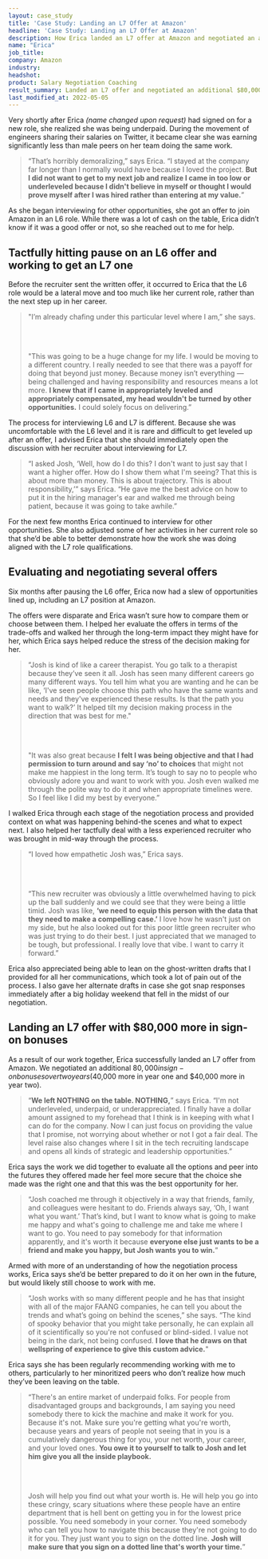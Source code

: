 ```yaml
---
layout: case_study
title: 'Case Study: Landing an L7 Offer at Amazon'
headline: 'Case Study: Landing an L7 Offer at Amazon'
description: How Erica landed an L7 offer at Amazon and negotiated an additional $80,000 in signing bonuses
name: "Erica"
job_title: 
company: Amazon
industry:
headshot:
product: Salary Negotiation Coaching
result_summary: Landed an L7 offer and negotiated an additional $80,000 in sign-on bonuses
last_modified_at: 2022-05-05
---
```


Very shortly after Erica *(name changed upon request)* had signed on for a new role, she realized she was being underpaid. During the movement of engineers sharing their salaries on Twitter, it became clear she was earning significantly less than male peers on her team doing the same work.

<blockquote class="ico quote-callout">
	<p>“That’s horribly demoralizing,” says Erica. “I stayed at the company far longer than I normally would have because I loved the project. <strong>But I did not want to get to my next job and realize I came in too low or underleveled because I didn't believe in myself or thought I would prove myself after I was hired rather than entering at my value.</strong>”</p>
</blockquote>

As she began interviewing for other opportunities, she got an offer to join Amazon in an L6 role. While there was a lot of cash on the table, Erica didn’t know if it was a good offer or not, so she reached out to me for help.

## Tactfully hitting pause on an L6 offer and working to get an L7 one

Before the recruiter sent the written offer, it occurred to Erica that the L6 role would be a lateral move and too much like her current role, rather than the next step up in her career.

<blockquote class="ico quote-callout">
	<p>"I’m already chafing under this particular level where I am,” she says.</p>
	</br></br>
	<p>"This was going to be a huge change for my life. I would be moving to a different country. I really needed to see that there was a payoff for doing that beyond just money. Because money isn’t everything — being challenged and having responsibility and resources means a lot more. <strong>I knew that if I came in appropriately leveled and appropriately compensated, my head wouldn't be turned by other opportunities.</strong> I could solely focus on delivering.”</p>
</blockquote>

The process for interviewing L6 and L7 is different. Because she was uncomfortable with the L6 level and it is rare and difficult to get leveled up after an offer, I advised Erica that she should immediately open the discussion with her recruiter about interviewing for L7.

<blockquote class="ico quote-callout">
	<p>“I asked Josh, ‘Well, how do I do this? I don't want to just say that I want a higher offer. How do I show them what I'm seeing? That this is about more than money. This is about trajectory. This is about responsibility,’” says Erica. “He gave me the best advice on how to put it in the hiring manager's ear and walked me through being patient, because it was going to take awhile.”</p>
</blockquote>

For the next few months Erica continued to interview for other opportunities. She also adjusted some of her activities in her current role so that she’d be able to better demonstrate how the work she was doing aligned with the L7 role qualifications.

## Evaluating and negotiating several offers

Six months after pausing the L6 offer, Erica now had a slew of opportunities lined up, including an L7 position at Amazon.

The offers were disparate and Erica wasn’t sure how to compare them or choose between them. I helped her evaluate the offers in terms of the trade-offs and walked her through the long-term impact they might have for her, which Erica says helped reduce the stress of the decision making for her.

<blockquote class="ico quote-callout">
	<p>”Josh is kind of like a career therapist. You go talk to a therapist because they’ve seen it all. Josh has seen many different careers go many different ways. You tell him what you are wanting and he can be like, ‘I've seen people choose this path who have the same wants and needs and they've experienced these results. Is that the path you want to walk?’ It helped tilt my decision making process in the direction that was best for me."</p>
	</br></br>
	<p>"It was also great because <strong>I felt I was being objective and that I had permission to turn around and say ‘no’ to choices</strong> that might not make me happiest in the long term. It’s tough to say no to people who obviously adore you and want to work with you. Josh even walked me through the polite way to do it and when appropriate timelines were. So I feel like I did my best by everyone.”</p>
</blockquote>

I walked Erica through each stage of the negotiation process and provided context on what was happening behind-the scenes and what to expect next. I also helped her tactfully deal with a less experienced recruiter who was brought in mid-way through the process.

<blockquote class="ico quote-callout">
	<p>“I loved how empathetic Josh was,” Erica says.</p>
	</br></br>
	<p>“This new recruiter was obviously a little overwhelmed having to pick up the ball suddenly and we could see that they were being a little timid. Josh was like, <strong>‘we need to equip this person with the data that they need to make a compelling case.’</strong> I love how he wasn't just on my side, but he also looked out for this poor little green recruiter who was just trying to do their best. I just appreciated that we managed to be tough, but professional. I really love that vibe. I want to carry it forward.”</p>
</blockquote>

Erica also appreciated being able to lean on the ghost-written drafts that I provided for all her communications, which took a lot of pain out of the process. I also gave her alternate drafts in case she got snap responses immediately after a big holiday weekend that fell in the midst of our negotiation.

## Landing an L7 offer with $80,000 more in sign-on bonuses

As a result of our work together, Erica successfully landed an L7 offer from Amazon. We negotiated an additional $80,000 in sign-on bonuses over two years ($40,000 more in year one and $40,000 more in year two).

<blockquote class="ico quote-callout">
	<p>“<strong>We left NOTHING on the table. NOTHING,</strong>” says Erica. “I'm not underleveled, underpaid, or underappreciated. I finally have a dollar amount assigned to my forehead that I think is in keeping with what I can do for the company. Now I can just focus on providing the value that I promise, not worrying about whether or not I got a fair deal. The level raise also changes where I sit in the tech recruiting landscape and opens all kinds of strategic and leadership opportunities.”</p>
</blockquote>

Erica says the work we did together to evaluate all the options and peer into the futures they offered made her feel more secure that the choice she made was the right one and that this was the best opportunity for her.

<blockquote class="ico quote-callout">
	<p>“Josh coached me through it objectively in a way that friends, family, and colleagues were hesitant to do. Friends always say, ‘Oh, I want what you want.’ That’s kind, but I want to know what is going to make me happy and what's going to challenge me and take me where I want to go. You need to pay somebody for that information apparently, and it's worth it because <strong>everyone else just wants to be a friend and make you happy, but Josh wants you to win.</strong>”</p>
</blockquote>

Armed with more of an understanding of how the negotiation process works, Erica says she’d be better prepared to do it on her own in the future, but would likely still choose to work with me.

<blockquote class="ico quote-callout">
	<p>“Josh works with so many different people and he has that insight with all of the major FAANG companies, he can tell you about the trends and what’s going on behind the scenes,” she says. “The kind of spooky behavior that you might take personally, he can explain all of it scientifically so you're not confused or blind-sided. I value not being in the dark, not being confused. <strong>I love that he draws on that wellspring of experience to give this custom advice.</strong>"</p>
</blockquote>

Erica says she has been regularly recommending working with me to others, particularly to her minoritized peers who don’t realize how much they’ve been leaving on the table.

<blockquote class="ico quote-callout">
	<p>“There's an entire market of underpaid folks. For people from disadvantaged groups and backgrounds, I am saying you need somebody there to kick the machine and make it work for you. Because it's not. Make sure you're getting what you're worth, because years and years of people not seeing that in you is a cumulatively dangerous thing for you, your net worth, your career, and your loved ones. <strong>You owe it to yourself to talk to Josh and let him give you all the inside playbook.</strong></p>
	</br></br>
	<p>Josh will help you find out what your worth is. He will help you go into these cringy, scary situations where these people have an entire department that is hell bent on getting you in for the lowest price possible. You need somebody in your corner. You need somebody who can tell you how to navigate this because they're not going to do it for you. They just want you to sign on the dotted line. <strong>Josh will make sure that you sign on a dotted line that's worth your time.</strong>”</p>
</blockquote>